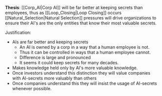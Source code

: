 
**Thesis**: [[Corp_AI|Corp AI]] will be far better at keeping secrets than employees, thus as [[Loop_Closing|Loop Closing]] occurs [[Natural_Selection|Natural Selection]] pressures will drive organizations to ensure their AI's are the only entities that know their most valuable secrets.


Justification:
- AIs are far better and keeping secrets
	- An AI is owned by a corp in a way that a human employee is not.  
	- Thus it can be controlled in ways that a human employee cannot.
	- Difference is large and pronounced
	- It seems it could keep secrets for many decades.
- Makes knowledge held only by AI's more valuable knowledge.
- Once investors understand this distinction they will value companies with AI-secrets more valuably than others
- Once companies understand this they will insist the usage of AI-secrets whenever possible.
